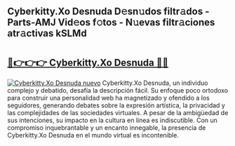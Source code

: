 ## Cyberkitty.Xo Desnuda D𝚎sn𝚞dos filtr𝚊dos - Parts-AMJ Vid𝚎os f𝚘tos - N𝚞evas filtr𝚊ciones atr𝚊ctivas kSLMd

# <h2><a href="http://mbd7ky7.tromn.icu/?c=Cyberkitty.Xo+Desnuda">🔗👉👉👉 Cyberkitty.Xo Desnuda 🔗🔗</a></h2>

[![Cyberkitty.Xo Desnuda nuevo](https://i.imgur.com/pEAQMta.gif)](http://mbd7ky7.tromn.icu/?c=Cyberkitty.Xo+Desnuda)
Cyberkitty.Xo Desnuda, un individuo complejo y debatido, desafía la descripción fácil. Su enfoque poco ortodoxo para construir una personalidad web ha magnetizado y ofendido a los seguidores, generando debates sobre la expresión artística, la privacidad y las complejidades de las sociedades virtuales. A pesar de la ambigüedad de sus intenciones, su impacto en la cultura en línea es indiscutible. Con un compromiso inquebrantable y un encanto innegable, la presencia de Cyberkitty.Xo Desnuda en el mundo virtual es incontenible.
